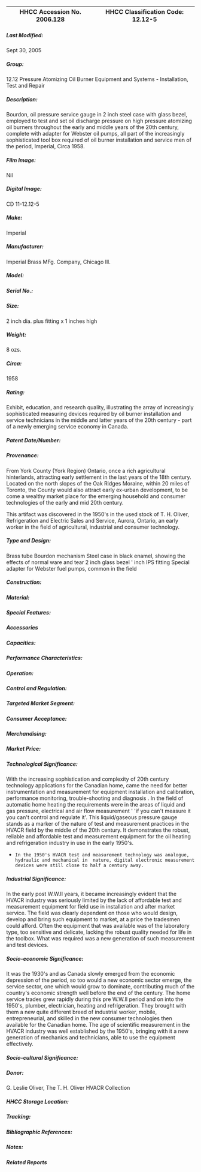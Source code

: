 | **HHCC Accession No. 2006.128** |**HHCC Classification Code:  12.12-5**|
| ----------- | ----------- |

##### Last Modified:
Sept 30, 2005

##### Group:
12.12 Pressure Atomizing Oil Burner Equipment and Systems - Installation, Test and Repair

##### Description:
Bourdon, oil pressure service gauge in 2 inch steel case with glass bezel, employed to test and set oil discharge pressure on high pressure atomizing oil burners throughout the early and middle years of the 20th century, complete with adapter for Webster oil pumps, all part of the increasingly sophisticated tool box required of oil burner installation and service men of the period, Imperial, Circa 1958.

##### Film Image:
Nil

##### Digital Image:
CD 11-12.12-5

##### Make:
Imperial

##### Manufacturer:
Imperial Brass MFg. Company, Chicago Ill.

##### Model:


##### Serial No.:


##### Size:
2 inch dia. plus fitting x 1 inches high

##### Weight:
8 ozs.

##### Circa:
1958

##### Rating:
Exhibit, education, and research quality, illustrating the array of increasingly sophisticated measuring devices required by oil burner installation and service technicians in the middle and latter years of the 20th century - part of a newly emerging service economy in Canada.

##### Patent Date/Number:


##### Provenance:
From York County (York Region) Ontario, once a rich agricultural hinterlands, attracting early settlement in the last years of the 18th century. Located on the north slopes of the Oak Ridges Moraine, within 20 miles of Toronto, the County would also attract early ex-urban development, to be come a wealthy market place for the emerging household and consumer technologies of the early and mid 20th century. 

This artifact was discovered in the 1950's in the used stock of T. H. Oliver, Refrigeration and Electric Sales and Service, Aurora, Ontario, an early worker in the field of agricultural, industrial and consumer technology.

##### Type and Design:
Brass tube Bourdon mechanism
Steel case in black enamel, showing the effects of normal ware and tear
2 inch glass bezel
' inch IPS fitting
Special adapter for Webster fuel pumps, common in the field

##### Construction:


##### Material:


##### Special Features:


##### Accessories


##### Capacities:


##### Performance Characteristics:


##### Operation:


##### Control and Regulation:


##### Targeted Market Segment:


##### Consumer Acceptance:


##### Merchandising:


##### Market Price:


##### Technological Significance:
With the increasing sophistication and complexity of 20th century technology applications for the Canadian home, came the need for better instrumentation and  measurement for equipment installation and calibration, performance monitoring, trouble-shooting and diagnosis . In the field of automatic home heating the requirements were in the areas of liquid and gas pressure, electrical and air flow measurement  ' 'if you can't measure it you can't control and regulate it'. 
This liquid/gaseous pressure gauge stands as a marker of the nature of test and measurement practices in the HVACR field by the middle of the 20th century. It demonstrates the robust, reliable and affordable test and measurement equipment for the oil heating and refrigeration industry in use in the early 1950's.
-     In the 1950's HVACR test and measurement technology was analogue, hydraulic and mechanical in  nature, digital electronic measurement devices were still close to half a century away.

##### Industrial Significance:
In the early post W.W.II years, it became increasingly evident that the HVACR industry was seriously limited by the lack of affordable test and measurement equipment for field use in installation and after market service. 
The field was clearly dependent on those who would design, develop and bring such equipment to market, at a price the tradesmen could afford. Often the equipment that was available was of the laboratory type, too sensitive and delicate, lacking the robust quality needed for life in the toolbox. What was required was a new generation of such measurement and test devices.

##### Socio-economic Significance:
It was the 1930's and as Canada slowly emerged from the economic depression of the period, so too would a new economic sector emerge, the service sector, one which would grow to dominate, contributing much of the country's economic strength well before the end of the century. 
The home service trades grew rapidly during this pre W.W.II period and on into the 1950's, plumber, electrician, heating and refrigeration. They brought with them a new quite different breed of industrial worker, mobile, entrepreneurial, and skilled in the new consumer technologies then available for the Canadian home. 
The age of scientific measurement in the HVACR industry was well established by the 1950's, bringing with it a new generation of mechanics and technicians, able to use the equipment effectively.

##### Socio-cultural Significance:


##### Donor:
G. Leslie Oliver, The T. H. Oliver HVACR Collection

##### HHCC Storage Location:


##### Tracking:


##### Bibliographic References:


##### Notes:


##### Related Reports

